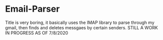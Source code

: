 # Email-Parser
Title is very boring, it basically uses the IMAP library to parse through my gmail, then finds and deletes messgaes by certain senders.
STILL A WORK IN PROGRESS AS OF 7/8/2020
